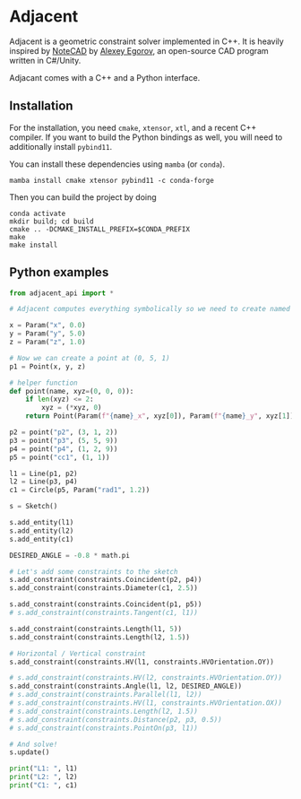 Adjacent
========

Adjacent is a geometric constraint solver implemented in C++.
It is heavily inspired by [NoteCAD](https://github.com/NoteCAD/NoteCAD) by [Alexey Egorov](https://github.com/Evil-Spirit), an open-source CAD program written in C#/Unity.

Adjacant comes with a C++ and a Python interface.

Installation
------------

For the installation, you need `cmake`, `xtensor`, `xtl`, and a recent C++ compiler.
If you want to build the Python bindings as well, you will need to additionally install `pybind11`.

You can install these dependencies using `mamba` (or `conda`).

`mamba install cmake xtensor pybind11 -c conda-forge`

Then you can build the project by doing

```
conda activate
mkdir build; cd build
cmake .. -DCMAKE_INSTALL_PREFIX=$CONDA_PREFIX
make
make install
```

Python examples
---------------

```py
from adjacent_api import *

# Adjacent computes everything symbolically so we need to create named parameters

x = Param("x", 0.0)
y = Param("y", 5.0)
z = Param("z", 1.0)

# Now we can create a point at (0, 5, 1)
p1 = Point(x, y, z)

# helper function
def point(name, xyz=(0, 0, 0)):
    if len(xyz) <= 2:
        xyz = (*xyz, 0)
    return Point(Param(f"{name}_x", xyz[0]), Param(f"{name}_y", xyz[1]), Param(f"{name}_z", xyz[2]))

p2 = point("p2", (3, 1, 2))
p3 = point("p3", (5, 5, 9))
p4 = point("p4", (1, 2, 9))
p5 = point("cc1", (1, 1))

l1 = Line(p1, p2)
l2 = Line(p3, p4)
c1 = Circle(p5, Param("rad1", 1.2))

s = Sketch()

s.add_entity(l1)
s.add_entity(l2)
s.add_entity(c1)

DESIRED_ANGLE = -0.8 * math.pi

# Let's add some constraints to the sketch
s.add_constraint(constraints.Coincident(p2, p4))
s.add_constraint(constraints.Diameter(c1, 2.5))

s.add_constraint(constraints.Coincident(p1, p5))
# s.add_constraint(constraints.Tangent(c1, l1))

s.add_constraint(constraints.Length(l1, 5))
s.add_constraint(constraints.Length(l2, 1.5))

# Horizontal / Vertical constraint
s.add_constraint(constraints.HV(l1, constraints.HVOrientation.OY))

# s.add_constraint(constraints.HV(l2, constraints.HVOrientation.OY))
s.add_constraint(constraints.Angle(l1, l2, DESIRED_ANGLE))
# s.add_constraint(constraints.Parallel(l1, l2))
# s.add_constraint(constraints.HV(l1, constraints.HVOrientation.OX))
# s.add_constraint(constraints.Length(l2, 1.5))
# s.add_constraint(constraints.Distance(p2, p3, 0.5))
# s.add_constraint(constraints.PointOn(p3, l1))

# And solve!
s.update()

print("L1: ", l1)
print("L2: ", l2)
print("C1: ", c1)
```
